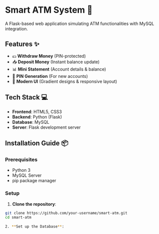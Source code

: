 # Smart ATM System 🏦

A Flask-based web application simulating ATM functionalities with MySQL integration.

## Features ✨
- 💵 **Withdraw Money** (PIN-protected)
- 📥 **Deposit Money** (Instant balance update)
- 📊 **Mini Statement** (Account details & balance)
- 🔐 **PIN Generation** (For new accounts)
- 🎨 **Modern UI** (Gradient designs & responsive layout)

## Tech Stack 💻
- **Frontend**: HTML5, CSS3
- **Backend**: Python (Flask)
- **Database**: MySQL
- **Server**: Flask development server

## Installation Guide 📦

### Prerequisites
- Python 3
- MySQL Server
- pip package manager

### Setup
1. **Clone the repository**:
```bash
git clone https://github.com/your-username/smart-atm.git
cd smart-atm
 
2. **Set up the Database**:



